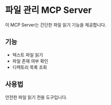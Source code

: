 # 파일 관리 MCP Server

이 MCP Server는 간단한 파일 읽기 기능을 제공합니다.

## 기능
- 텍스트 파일 읽기
- 파일 존재 여부 확인
- 디렉토리 목록 조회

## 사용법
안전한 파일 읽기 전용 도구입니다.
